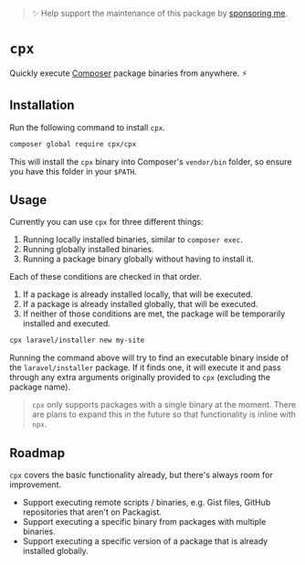 > ✨ Help support the maintenance of this package by [sponsoring me](https://github.com/sponsors/ryangjchandler).

# `cpx`

Quickly execute [Composer](https://getcomposer.org) package binaries from anywhere. ⚡️

## Installation

Run the following command to install `cpx`.

```bash
composer global require cpx/cpx
```

This will install the `cpx` binary into Composer's `vendor/bin` folder, so ensure you have this folder in your `$PATH`.

## Usage

Currently you can use `cpx` for three different things:

1. Running locally installed binaries, similar to `composer exec`.
2. Running globally installed binaries.
3. Running a package binary globally without having to install it.

Each of these conditions are checked in that order.

1. If a package is already installed locally, that will be executed.
2. If a package is already installed globally, that will be executed.
3. If neither of those conditions are met, the package will be temporarily installed and executed.

```bash
cpx laravel/installer new my-site
```

Running the command above will try to find an executable binary inside of the `laravel/installer` package. If it finds one, it will execute it and pass through any extra arguments originally provided to `cpx` (excluding the package name).

> `cpx` only supports packages with a single binary at the moment. There are plans to expand this in the future so that functionality is inline with `npx`.

## Roadmap

`cpx` covers the basic functionality already, but there's always room for improvement.

* Support executing remote scripts / binaries, e.g. Gist files, GitHub repositories that aren't on Packagist.
* Support executing a specific binary from packages with multiple binaries.
* Support executing a specific version of a package that is already installed globally.
